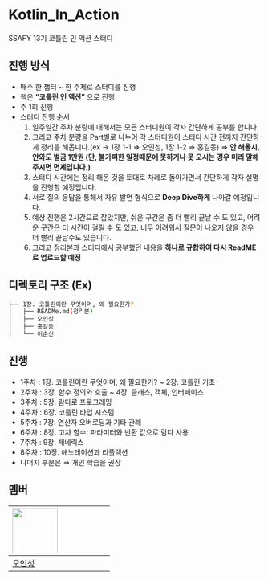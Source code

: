 # Kotlin_In_Action
SSAFY 13기 코틀린 인 액션 스터디

## 진행 방식
- 매주 한 챕터 ~ 한 주제로 스터디를 진행
- 책은 **“코틀린 인 액션”** 으로 진행
- 주 1회 진행
- 스터디 진행 순서
    1. 일주일간 주차 분량에 대해서는 모든 스터디원이 각자 간단하게 공부를 합니다.
    2. 그리고 주차 분량을 Part별로 나누어 각 스터디원이 스터디 시간 전까지 간단하게 정리를 해옵니다.(ex → 1장 1-1 ⇒ 오인성, 1장 1-2 ⇒ 홍길동) ⇒ **안 해올시, 안와도 벌금 1만원 (단, 불가피한 일정때문에 못하거나 못 오시는 경우 미리 말해주시면 면제입니다.)**
    3. 스터디 시간에는 정리 해온 것을 토대로 차례로 돌아가면서 간단하게 각자 설명을 진행할 예정입니다.
    4. 서로 질의 응답을 통해서 자유 발언 형식으로 **Deep Dive하게** 나아갈 예정입니다. 
    5. 예상 진행은 2시간으로 잡았지만, 쉬운 구간은 좀 더 빨리 끝날 수 도 있고, 어려운 구간은 더 시간이 걸릴 수 도 있고, 너무 어려워서 질문이 나오지 않을 경우 더 빨리 끝날수도 있습니다.
    6. 그리고 정리본과 스터디에서 공부했던 내용을 **하나로 규합하여 다시 ReadME로 업로드할 예정**

## 디렉토리 구조 (Ex)
```bash
├── 1장. 코틀린이란 무엇이며, 왜 필요한가?
│   ├── READMe.md(정리본)
│   ├── 오인성
│   ├── 홍길동
│   └── 이순신
```
## 진행
- 1주차 : 1장. 코틀린이란 무엇이며, 왜 필요한가? ~ 2장. 코틀린 기초
- 2주차 : 3장. 함수 정의와 호출 ~ 4장. 클래스, 객체, 인터페이스
- 3주차 : 5장. 람다로 프로그래밍
- 4주차 : 6장. 코틀린 타입 시스템
- 5주차 : 7장. 연산자 오버로딩과 기타 관례
- 6주차 : 8장. 고차 함수: 파라미터와 반환 값으로 람다 사용
- 7주차 : 9장. 제네릭스
- 8주차 : 10장. 애노테이션과 리플렉션
- 나머지 부분은 ⇒ 개인 학습을 권장

## 멤버
| <a href="https://github.com/ois0886"><img src="https://avatars.githubusercontent.com/u/58154638?v=4" width="90" height="90"></a> |  |  |  |  |  |  |
| ----- | ----- | ----- | ----- | ----- | ----- | ----- |
| [오인성](https://github.com/ois0886) |  |  |  |  |  |  |

